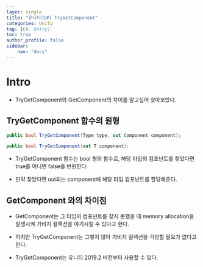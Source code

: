 ```yaml
---
layer: single
title: "유니티(C#) TryGetComponent"
categories: Unity
tag: [C#, Unity]
toc: true
author_profile: false
sidebar: 
    nav: "docs"
---
```



# Intro

- TryGetComponent와 GetComponent의 차이를 알고싶어 찾아보았다.  


## TryGetComponent 함수의 원형

```c#
public bool TryGetComponent(Type type, out Component component);

public bool TryGetComponent(out T component);
```

- TryGetComponent 함수는 bool 형의 함수로, 해당 타입의 컴포넌트를 찾았다면 true를 아니면 false를 반환한다.

- 만약 찾았다면 out되는 component에 해당 타입 컴포넌트를 할당해준다.


## GetComponent 와의 차이점

- GetComponent는 그 타입의 컴포넌트를 찾지 못했을 때 memory allocation을 발생시켜 가비지 컬렉션을 야기시킬 수 있다고 한다.  

- 하지만 TryGetComponent는 그렇지 않아 가비지 컬렉션을 걱정할 필요가 없다고 한다.  

- TryGetComponent는 유니티 2019.2 버전부터 사용할 수 있다.
